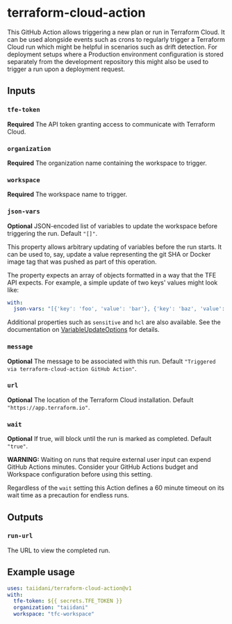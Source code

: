 # terraform-cloud-action

This GitHub Action allows triggering a new plan or run in Terraform Cloud. It can be used alongside events such as crons to regularly trigger a Terraform Cloud run which might be helpful in scenarios such as drift detection. For deployment setups where a Production environment configuration is stored separately from the development repository this might also be used to trigger a run upon a deployment request.

## Inputs

### `tfe-token`

**Required** The API token granting access to communicate with Terraform Cloud.

### `organization`

**Required** The organization name containing the workspace to trigger.

### `workspace`

**Required** The workspace name to trigger.

### `json-vars`

**Optional** JSON-encoded list of variables to update the workspace before triggering the run. Default `"[]"`.

This property allows arbitrary updating of variables before the run starts. It can be used to, say, update a value representing the git SHA or Docker image tag that was pushed as part of this operation.

The property expects an array of objects formatted in a way that the TFE API expects. For example, a simple update of two keys' values might look like:

```yml
with:
  json-vars: "[{'key': 'foo', 'value': 'bar'}, {'key': 'baz', 'value': 'guz'}]"
```

Additional properties such as `sensitive` and `hcl` are also available. See the documentation on [VariableUpdateOptions](https://pkg.go.dev/github.com/hashicorp/go-tfe#VariableUpdateOptions) for details.

### `message`

**Optional** The message to be associated with this run. Default `"Triggered via terraform-cloud-action GitHub Action"`.

### `url`

**Optional** The location of the Terraform Cloud installation. Default `"https://app.terraform.io"`.

### `wait`

**Optional** If true, will block until the run is marked as completed. Default `"true"`.

**WARNING:** Waiting on runs that require external user input can expend GitHub Actions minutes. Consider your GitHub Actions budget and Workspace configuration before using this setting.

Regardless of the `wait` setting this Action defines a 60 minute timeout on its wait time as a precaution for endless runs.

## Outputs

### `run-url`

The URL to view the completed run.

## Example usage

```yml
uses: taiidani/terraform-cloud-action@v1
with:
  tfe-token: ${{ secrets.TFE_TOKEN }}
  organization: "taiidani"
  workspace: "tfc-workspace"
```
